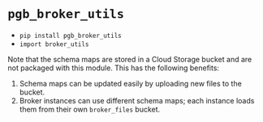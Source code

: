 # `pgb_broker_utils`

- `pip install pgb_broker_utils`
- `import broker_utils`

Note that the schema maps are stored in a Cloud Storage bucket and are not packaged with this module.
This has the following benefits:
1. Schema maps can be updated easily by uploading new files to the bucket.
2. Broker instances can use different schema maps; each instance loads them from their own `broker_files` bucket.
